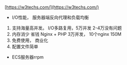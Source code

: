 [https://w3techs.com/](https://w3techs.com/)

-  I/O性能， 服务器端反向代理和负载均衡
  1. 支持海量高并发。
    I/O多路复用，5万并发  2-4万没有问题
  2. 内存消少 省钱 
    Nginx + PHP  3万并发， 10个nginx  150M
  3. 免费使用， 商业化
  4. 配置文件简单

- ECS服务器rrpm 
